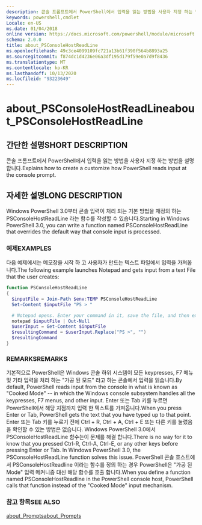 ```yaml
---
description: 콘솔 프롬프트에서 PowerShell에서 입력을 읽는 방법을 사용자 지정 하는 방법을 설명 합니다.
keywords: powershell,cmdlet
Locale: en-US
ms.date: 01/04/2018
online version: https://docs.microsoft.com/powershell/module/microsoft.powershell.core/about/about_psconsolehostreadline?view=powershell-7&WT.mc_id=ps-gethelp
schema: 2.0.0
title: about_PSConsoleHostReadLine
ms.openlocfilehash: 49c3ce4099109fc721a13b61f390f564b8893a25
ms.sourcegitcommit: f874dc1d4236e06a3df195d179f59e0a7d9f8436
ms.translationtype: MT
ms.contentlocale: ko-KR
ms.lasthandoff: 10/13/2020
ms.locfileid: "93223649"
---
```

# <a name="about_psconsolehostreadline"></a><span data-ttu-id="787cc-104">about_PSConsoleHostReadLine</span><span class="sxs-lookup"><span data-stu-id="787cc-104">about_PSConsoleHostReadLine</span></span>

## <a name="short-description"></a><span data-ttu-id="787cc-105">간단한 설명</span><span class="sxs-lookup"><span data-stu-id="787cc-105">SHORT DESCRIPTION</span></span>
<span data-ttu-id="787cc-106">콘솔 프롬프트에서 PowerShell에서 입력을 읽는 방법을 사용자 지정 하는 방법을 설명 합니다.</span><span class="sxs-lookup"><span data-stu-id="787cc-106">Explains how to create a customize how PowerShell reads input at the console prompt.</span></span>

## <a name="long-description"></a><span data-ttu-id="787cc-107">자세한 설명</span><span class="sxs-lookup"><span data-stu-id="787cc-107">LONG DESCRIPTION</span></span>

<span data-ttu-id="787cc-108">Windows PowerShell 3.0부터 콘솔 입력이 처리 되는 기본 방법을 재정의 하는 PSConsoleHostReadLine 라는 함수를 작성할 수 있습니다.</span><span class="sxs-lookup"><span data-stu-id="787cc-108">Starting in Windows PowerShell 3.0, you can write a function named PSConsoleHostReadLine that overrides the default way that console input is processed.</span></span>

### <a name="examples"></a><span data-ttu-id="787cc-109">예제</span><span class="sxs-lookup"><span data-stu-id="787cc-109">EXAMPLES</span></span>

<span data-ttu-id="787cc-110">다음 예제에서는 메모장을 시작 하 고 사용자가 만드는 텍스트 파일에서 입력을 가져옵니다.</span><span class="sxs-lookup"><span data-stu-id="787cc-110">The following example launches Notepad and gets input from a text File that the user creates:</span></span>

```powershell
function PSConsoleHostReadLine
{
  $inputFile = Join-Path $env:TEMP PSConsoleHostReadLine
  Set-Content $inputFile "PS > "

  # Notepad opens. Enter your command in it, save the file, and then exit.
  notepad $inputFile | Out-Null
  $userInput = Get-Content $inputFile
  $resultingCommand = $userInput.Replace("PS >", "")
  $resultingCommand
}
```

### <a name="remarks"></a><span data-ttu-id="787cc-111">REMARKS</span><span class="sxs-lookup"><span data-stu-id="787cc-111">REMARKS</span></span>

<span data-ttu-id="787cc-112">기본적으로 PowerShell은 Windows 콘솔 하위 시스템이 모든 keypresses, F7 메뉴 및 기타 입력을 처리 하는 "가공 된 모드" 라고 하는 콘솔에서 입력을 읽습니다.</span><span class="sxs-lookup"><span data-stu-id="787cc-112">By default, PowerShell reads input from the console in what is known as "Cooked Mode" -- in which the Windows console subsystem handles all the keypresses, F7 menus, and other input.</span></span> <span data-ttu-id="787cc-113">Enter 또는 Tab 키를 누르면 PowerShell에서 해당 지점까지 입력 한 텍스트를 가져옵니다.</span><span class="sxs-lookup"><span data-stu-id="787cc-113">When you press Enter or Tab, PowerShell gets the text that you have typed up to that point.</span></span> <span data-ttu-id="787cc-114">Enter 또는 Tab 키를 누르기 전에 Ctrl + R, Ctrl + A, Ctrl + E 또는 다른 키를 눌렀음을 확인할 수 있는 방법은 없습니다. Windows PowerShell 3.0에서 PSConsoleHostReadLine 함수는이 문제를 해결 합니다.</span><span class="sxs-lookup"><span data-stu-id="787cc-114">There is no way for it to know that you pressed Ctrl-R, Ctrl-A, Ctrl-E, or any other keys before pressing Enter or Tab. In Windows PowerShell 3.0, the PSConsoleHostReadLine function solves this issue.</span></span> <span data-ttu-id="787cc-115">PowerShell 콘솔 호스트에서 PSConsoleHostReadline 이라는 함수를 정의 하는 경우 PowerShell은 "가공 된 Mode" 입력 메커니즘 대신 해당 함수를 호출 합니다.</span><span class="sxs-lookup"><span data-stu-id="787cc-115">When you define a function named PSConsoleHostReadline in the PowerShell console host, PowerShell calls that function instead of the "Cooked Mode" input mechanism.</span></span>

### <a name="see-also"></a><span data-ttu-id="787cc-116">참고 항목</span><span class="sxs-lookup"><span data-stu-id="787cc-116">SEE ALSO</span></span>

[<span data-ttu-id="787cc-117">about_Prompts</span><span class="sxs-lookup"><span data-stu-id="787cc-117">about_Prompts</span></span>](about_Prompts.md)

